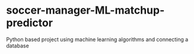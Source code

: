 # soccer-manager-ML-matchup-predictor
Python based project using machine learning algorithms and connecting a database 
